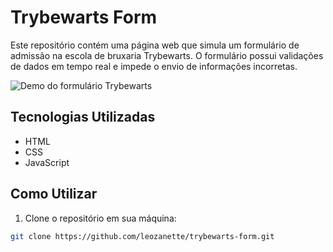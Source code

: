 # Trybewarts Form

Este repositório contém uma página web que simula um formulário de admissão na escola de bruxaria Trybewarts. O formulário possui validações de dados em tempo real e impede o envio de informações incorretas.

![Demo do formulário Trybewarts](./demo.gif)

## Tecnologias Utilizadas

- HTML
- CSS
- JavaScript

## Como Utilizar

1. Clone o repositório em sua máquina:
```bash
git clone https://github.com/leozanette/trybewarts-form.git
